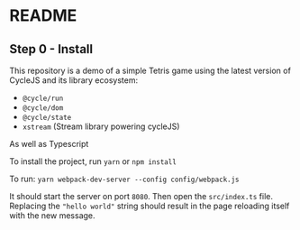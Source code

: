 # README

## Step 0 - Install

This repository is a demo of a simple Tetris game using the latest version of
CycleJS and its library ecosystem:

- `@cycle/run`
- `@cycle/dom`
- `@cycle/state`
- `xstream` (Stream library powering cycleJS)

As well as Typescript

To install the project, run `yarn` or `npm install`

To run: `yarn webpack-dev-server --config config/webpack.js`

It should start the server on port `8080`. Then open the `src/index.ts` file.
Replacing the `"hello world"` string should result in the page reloading itself
with the new message.

